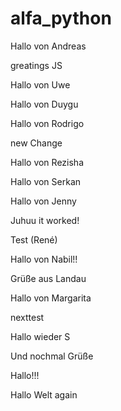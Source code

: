 # alfa_python

Hallo von Andreas

greatings JS

Hallo von Uwe

Hallo von Duygu

Hallo von Rodrigo

new Change

Hallo von Rezisha

Hallo von Serkan

Hallo von Jenny

Juhuu it worked!

Test (René)

Hallo von Nabil!!

Grüße aus Landau

Hallo von Margarita

nexttest

Hallo wieder S

Und nochmal Grüße

Hallo!!!

Hallo Welt again
